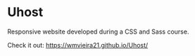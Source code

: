 # Uhost

Responsive website developed during a CSS and Sass course.

Check it out:
https://wmvieira21.github.io/Uhost/

